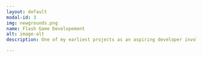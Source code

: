 ```yaml
---
layout: default
modal-id: 3
img: newgrounds.png
name: Flash Game Developement
alt: image-alt
description: One of my earliest projects as an aspiring developer involved making flash games. Under the username 'Darkshadowz9858', I have published two games (Spectrum Side and Penguin's Pole) onto the Newgrounds game portal site. <a href="http://darkshadowz9858.newgrounds.com/">Click here to view Newgrounds profile</a>.

---
```

